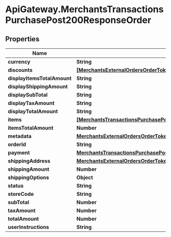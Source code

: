 # ApiGateway.MerchantsTransactionsPurchasePost200ResponseOrder

## Properties

Name | Type | Description | Notes
------------ | ------------- | ------------- | -------------
**currency** | **String** |  | 
**discounts** | [**[MerchantsExternalOrdersOrderTokenCouponsPost200ResponseOrderDiscountsInner]**](MerchantsExternalOrdersOrderTokenCouponsPost200ResponseOrderDiscountsInner.md) |  | 
**displayItemsTotalAmount** | **String** |  | 
**displayShippingAmount** | **String** |  | 
**displaySubTotal** | **String** |  | 
**displayTaxAmount** | **String** |  | 
**displayTotalAmount** | **String** |  | 
**items** | [**[MerchantsTransactionsPurchasePost200ResponseOrderItemsInner]**](MerchantsTransactionsPurchasePost200ResponseOrderItemsInner.md) |  | 
**itemsTotalAmount** | **Number** |  | 
**metadata** | [**MerchantsExternalOrdersOrderTokenCouponsPost200ResponseOrderMetadata**](MerchantsExternalOrdersOrderTokenCouponsPost200ResponseOrderMetadata.md) |  | 
**orderId** | **String** |  | 
**payment** | [**MerchantsTransactionsPurchasePost200ResponseOrderPayment**](MerchantsTransactionsPurchasePost200ResponseOrderPayment.md) |  | 
**shippingAddress** | [**MerchantsExternalOrdersOrderTokenCouponsPost200ResponseOrderShippingAddress**](MerchantsExternalOrdersOrderTokenCouponsPost200ResponseOrderShippingAddress.md) |  | 
**shippingAmount** | **Number** |  | 
**shippingOptions** | **Object** |  | [optional] 
**status** | **String** |  | 
**storeCode** | **String** |  | 
**subTotal** | **Number** |  | 
**taxAmount** | **Number** |  | 
**totalAmount** | **Number** |  | 
**userInstructions** | **String** |  | 


